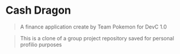 # Cash Dragon

> A finance application create by Team Pokemon for DevC 1.0

>This is a clone of a group project repository saved for personal profilio purposes 
